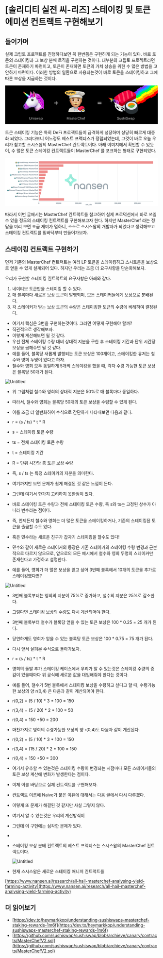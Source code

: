 # [솔리디티 실전 씨-리즈] 스테이킹 및 토큰 에미션 컨트랙트 구현해보기

## 들어가며

실제 크립토 프로젝트를 진행하다보면 꼭 한번쯤은 구현하게 되는 기능이 있다. 바로 토큰의 스테이킹과 그 보상 분배 로직을 구현하는 것이다. 대부분의 크립토 프로젝트라면 토큰이 존재하기 마련이고, 토큰이 존재하면 토큰의 가치 상승을 위한 수 많은 방법을 고안하기 마련이다. 이러한 방법의 일환으로 사용되는것이 바로 토큰을 스테이킹하고 그에 따른 보상을 지급하는 것이다.

![](images/2022-07-20-02-14-03.png)

토큰 스테이킹 기능은 특히 DeFi 프로젝트들이 급격하게 성장하며 상당히 빠르게 대중화 되었다. 그러다보니 어느정도 베스트 프랙티스가 정립되었는데, 그것이 바로 오늘 우리가 참고할 스시스왑의 MasterChef 컨트랙트이다. 아래 이미지에서 확인할 수 있듯이, 수 많은 토큰 스테이킹 컨트랙트들이 MasterChef 를 포크하는 형태로 구현되었다. 

![](images/2022-07-20-02-14-19.png)

따라서 이번 글에서는 MasterChef 컨트랙트를 참고하여 실제 프로덕션에서 바로 쓰일 수 있을 정도의 스테이킹 컨트랙트를 구현해보고자 한다. 하지만 MasterChef 라는 정답을 미리 보면 조금 재미가 덜하니, 스스로 스시스왑의 개발자가 되었다고 생각해보고 스테이킹 컨트랙트를 밑바닥부터 만들어가보자.

## 스테이킹 컨트랙트 구현하기

먼저 기존의 MasterChef 컨트랙트는 여러 LP 토큰을 스테이킹하고 스시토큰을 보상으로 얻을 수 있게 설계되어 있다. 하지만 우리는 조금 더 요구사항을 단순화해보자.

우리가 구현할 스테이킹 컨트랙트의 요구사항은 아래와 같다.

1. 네이티브 토큰만을 스테이킹 할 수 있다.
2. 매 블록마다 새로운 보상 토큰이 발행되며, 모든 스테이커들에게 보상으로 분배된다.
3. 각 스테이커가 받는 보상 토큰의 수량은 스테이킹한 토큰의 수량에 비례하여 결정된다.

- 여기서 핵심은 3번을 구현하는것이다. 그러면 어떻게 구현해야 할까?
- 직관적으로 생각해보자.
- 이렇게 계산해보면 될 것 같다.
- 우선 전체 스테이킹 수량 대비 상대적 지분을 구한 후 스테이킹 기간과 단위 시간당 보상을 곱해주면 될 것 같다.
- 예를 들어, 블록당 새롭게 발행되는 토큰 보상은 100개이고, 스테이킹한 유저는 철수와 영희 두명이 있다고 하자.
- 철수와 영희 모두 동일하게 5개씩 스테이킹을 했을 때, 각자 수령 가능한 토큰 보상은 블록당 50개가 된다.

![Untitled](%5B%E1%84%89%E1%85%A9%E1%86%AF%E1%84%85%E1%85%B5%E1%84%83%E1%85%B5%E1%84%90%E1%85%B5%20%E1%84%89%E1%85%B5%E1%86%AF%E1%84%8C%E1%85%A5%E1%86%AB%20%E1%84%8A%E1%85%B5-%E1%84%85%E1%85%B5%E1%84%8C%E1%85%B3%5D%20%E1%84%89%E1%85%B3%E1%84%90%E1%85%A6%E1%84%8B%E1%85%B5%E1%84%8F%E1%85%B5%E1%86%BC%20%E1%84%86%E1%85%B5%E1%86%BE%20%E1%84%90%E1%85%A9%E1%84%8F%E1%85%B3%E1%86%AB%20%E1%84%8B%E1%85%A6%E1%84%86%20b04c18ff85754fa0b0e94967a525c511/Untitled%202.png)

- 위 그림처럼 철수와 영희의 상대적 지분은 50%로 매 블록마다 동일하다.
- 따라서, 철수와 영희는 블록당 50개의 토큰 보상을 수령할 수 있게 된다.

- 이를 조금 더 일반화하여 수식으로 간단하게 나타내보면 다음과 같다.
- r = (s / ts) * t * R
- s = 스테이킹 토큰 수량
- ts = 전체 스테이킹 토큰 수량
- t = 스테이킹 기간
- R = 단위 시간당 총 토큰 보상 수량
- 즉, s / ts 는 특정 스테이커의 지분을 의미한다.

- 여기까지만 보면 문제가 쉽게 해결된 것 같은 느낌이 든다.
- 그런데 여기서 한가지 고려하지 못한점이 있다.
- 바로 스테이킹 토큰 수량과 전체 스테이킹 토큰 수량, 즉 s와 ts는 고정된 상수가 아니라 변수라는 점이다.
- 즉, 언제든지 철수와 영희는 더 많은 토큰을 스테이킹하거나, 기존의 스테이킹된 토큰을 출금할 수도 있다.
- 혹은 민수라는 새로운 친구가 갑자기 스테이킹을 할수도 있다!

- 민수와 같이 새로운 스테이커의 등장은 기존 스테이커의 스테이킹 수량 변경과 근본적으로 다르지 않으므로, 앞으로의 모든 예시에서 철수와 영희 두명의 스테이커만 존재한다고 가정하고 설명한다.

- 예를 들어, 영희가 더 많은 보상을 얻고 싶어 3번째 블록에서 10개의 토큰을 추가로 스테이킹했다면?

![Untitled](%5B%E1%84%89%E1%85%A9%E1%86%AF%E1%84%85%E1%85%B5%E1%84%83%E1%85%B5%E1%84%90%E1%85%B5%20%E1%84%89%E1%85%B5%E1%86%AF%E1%84%8C%E1%85%A5%E1%86%AB%20%E1%84%8A%E1%85%B5-%E1%84%85%E1%85%B5%E1%84%8C%E1%85%B3%5D%20%E1%84%89%E1%85%B3%E1%84%90%E1%85%A6%E1%84%8B%E1%85%B5%E1%84%8F%E1%85%B5%E1%86%BC%20%E1%84%86%E1%85%B5%E1%86%BE%20%E1%84%90%E1%85%A9%E1%84%8F%E1%85%B3%E1%86%AB%20%E1%84%8B%E1%85%A6%E1%84%86%20b04c18ff85754fa0b0e94967a525c511/Untitled%203.png)

- 3번째 블록부터는 영희의 지분이 75%로 증가하고, 철수의 지분은 25%로 감소한다.
- 그렇다면 스테이킹 보상의 수량도 다시 계산되어야 한다.
- 3번째 블록부터 철수가 블록당 얻을 수 있는 토큰 보상은 100 * 0.25 = 25 개가 된다.
- 당연하게도 영희가 얻을 수 있는 블록당 토큰 보상은 100 * 0.75 = 75 개가 된다.

- 다시 앞서 살펴본 수식으로 돌아가보자.
- r = (s / ts) * t * R
- 영희의 돌발 추가 스테이킹 케이스에서 우리가 알 수 있는것은 스테이킹 수량의 증감이 있을때마다 위 공식에 새로운 값을 대입해줘야 한다는 것이다.
- 예를 들어, 철수가 5번 블록에서 스테이킹 보상을 수령하고 싶다고 할 때, 수령가능한 보상의 양 r(0,4) 은 다음과 같이 계산되어야 한다.
- r(0,2) = (5 / 10) * 3 * 100 = 150
- r(3,4) = (5 / 20) * 2 * 100 = 50
- r(0,4) = 150 +50 = 200

- 마찬가지로 영희의 수령가능한 보상의 양 r(0,4)도 다음과 같이 계산된다.
- r(0,2) = (5 / 10) * 3 * 100 = 150
- r(3,4) = (15 / 20) * 2 * 100 = 150
- r(0,4) = 150 +50 = 300

- 여기서 유추할 수 있는것은 스테이킹 수량이 변경되는 시점마다 모든 스테이커들의 토큰 보상 계산에 변화가 발생한다는 점이다.
- 이제 이를 바탕으로 실제 컨트랙트를 구현해보자.

- 컨트랙트 이름에 Naive가 붙은 이유에 대해서는 다음 글에서 다시 다루겠다.

- 이렇게 또 문제가 해결된 것 같지만 사실 그렇지 않다.
- 여기서 알 수 있는것은 우리의 계산방식이

- 그런데 이 구현에는 심각한 문제가 있다.
- 

- 스테이킹 보상 분배 컨트랙트의 베스트 프랙티스는 스시스왑의 MasterChef 컨트랙트이다.
    
    ![Untitled](%5B%E1%84%89%E1%85%A9%E1%86%AF%E1%84%85%E1%85%B5%E1%84%83%E1%85%B5%E1%84%90%E1%85%B5%20%E1%84%89%E1%85%B5%E1%86%AF%E1%84%8C%E1%85%A5%E1%86%AB%20%E1%84%8A%E1%85%B5-%E1%84%85%E1%85%B5%E1%84%8C%E1%85%B3%5D%20%E1%84%89%E1%85%B3%E1%84%90%E1%85%A6%E1%84%8B%E1%85%B5%E1%84%8F%E1%85%B5%E1%86%BC%20%E1%84%86%E1%85%B5%E1%86%BE%20%E1%84%90%E1%85%A9%E1%84%8F%E1%85%B3%E1%86%AB%20%E1%84%8B%E1%85%A6%E1%84%86%20b04c18ff85754fa0b0e94967a525c511/Untitled%201.png)
    
- 현재 스시스왑은 새로운 스테이킹 매니저 컨트랙트를

[https://www.nansen.ai/research/all-hail-masterchef-analysing-yield-farming-activity](https://www.nansen.ai/research/all-hail-masterchef-analysing-yield-farming-activity)

## 더 읽어보기

- [https://dev.to/heymarkkop/understanding-sushiswaps-masterchef-staking-rewards-1m6f](https://dev.to/heymarkkop/understanding-sushiswaps-masterchef-staking-rewards-1m6f)
- [https://github.com/sushiswap/sushiswap/blob/archieve/canary/contracts/MasterChefV2.sol](https://github.com/sushiswap/sushiswap/blob/archieve/canary/contracts/MasterChefV2.sol)